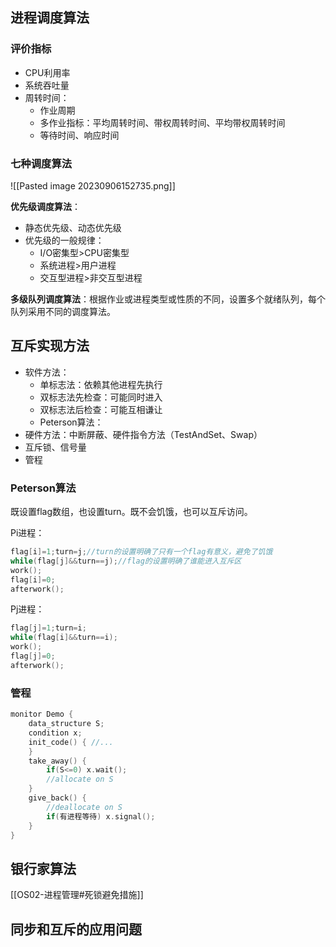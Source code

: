 
## 进程调度算法

### 评价指标

- CPU利用率
- 系统吞吐量
- 周转时间：
	- 作业周期
	- 多作业指标：平均周转时间、带权周转时间、平均带权周转时间
	- 等待时间、响应时间

### 七种调度算法

![[Pasted image 20230906152735.png]]

**优先级调度算法**：
- 静态优先级、动态优先级
- 优先级的一般规律：
	- I/O密集型>CPU密集型
	- 系统进程>用户进程
	- 交互型进程>非交互型进程

**多级队列调度算法**：根据作业或进程类型或性质的不同，设置多个就绪队列，每个队列采用不同的调度算法。

## 互斥实现方法

- 软件方法：
	- 单标志法：依赖其他进程先执行
	- 双标志法先检查：可能同时进入
	- 双标志法后检查：可能互相谦让
	- Peterson算法：
- 硬件方法：中断屏蔽、硬件指令方法（TestAndSet、Swap）
- 互斥锁、信号量
- 管程

### Peterson算法

既设置flag数组，也设置turn。既不会饥饿，也可以互斥访问。

Pi进程：
```cpp
flag[i]=1;turn=j;//turn的设置明确了只有一个flag有意义，避免了饥饿
while(flag[j]&&turn==j);//flag的设置明确了谁能进入互斥区
work();
flag[i]=0;
afterwork();
```

Pj进程：
```cpp
flag[j]=1;turn=i;
while(flag[i]&&turn==i);
work();
flag[j]=0;
afterwork();
```

### 管程

```cpp
monitor Demo {
	data_structure S;
	condition x;
	init_code() { //...
	}
	take_away() {
		if(S<=0) x.wait();
		//allocate on S
	}
	give_back() {
		//deallocate on S
		if(有进程等待) x.signal();
	}
}
```

## 银行家算法

[[OS02-进程管理#死锁避免措施]]

## 同步和互斥的应用问题

